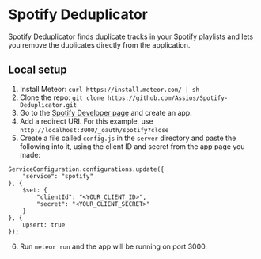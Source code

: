 # Spotify Deduplicator

Spotify Deduplicator finds duplicate tracks in your Spotify playlists and lets you remove the duplicates directly from the application.

## Local setup
1. Install Meteor: ```curl https://install.meteor.com/ | sh```
2. Clone the repo: ```git clone https://github.com/Assios/Spotify-Deduplicator.git```
3. Go to the [Spotify Developer page](https://developer.spotify.com/my-applications) and create an app.
4. Add a redirect URI. For this example, use ```http://localhost:3000/_oauth/spotify?close```
5. Create a file called ```config.js``` in the ```server``` directory and paste the following into it, using the client ID and secret from the app page you made:
```
ServiceConfiguration.configurations.update({
    "service": "spotify"
}, {
    $set: {
        "clientId": "<YOUR_CLIENT_ID>",
        "secret": "<YOUR_CLIENT_SECRET>"
    }
}, {
    upsert: true
});
```

6. Run ```meteor run``` and the app will be running on port 3000.
